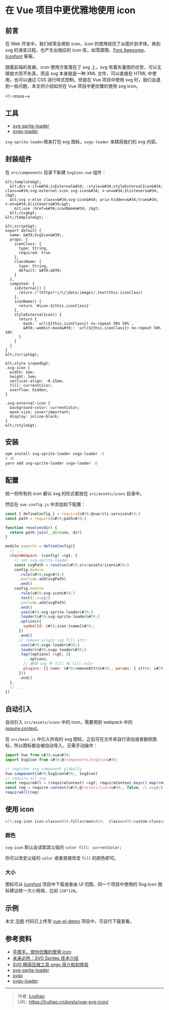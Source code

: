 # 在 Vue 项目中更优雅地使用 icon


## 前言

在 Web 开发中，我们经常会用到 icon，icon 的使用经历了从图片到字体，再到 svg 的演变过程，也产生出相应的 icon 库，如雪碧图、[Font Awesome](https://fontawesome.com/)、[Iconfont](https://www.iconfont.cn/) 等等。

随着前端的发展，icon 使用方案落在了 svg 上，svg 有着矢量图的优势，可以无限放大而不失真，而且 svg 本身就是一种 XML 文件，可以直接在 HTML 中使用，也可以通过 CSS 进行样式控制，但是在 Vue 项目中使用 svg 时，我们会遇到一些问题，本文将介绍如何在 Vue 项目中更优雅的使用 svg icon。

&lt;!--more--&gt;

## 工具

- [svg-sprite-loader](https://github.com/JetBrains/svg-sprite-loader)
- [svgo-loader](https://github.com/svg/svgo-loader)

`svg-sprite-loader`用来打包 svg 图标，`svgo-loader` 来精简我们的 svg 内容。

## 封装组件

在 `src/components` 目录下新建 `SvgIcon.vue` 组件：

```vue
&lt;template&gt;
  &lt;div v-if=&#34;isExternal&#34; :style=&#34;styleExternalIcon&#34; class=&#34;svg-external-icon svg-icon&#34; v-on=&#34;$listeners&#34; /&gt;
  &lt;svg v-else class=&#34;svg-icon&#34; aria-hidden=&#34;true&#34; v-on=&#34;$listeners&#34;&gt;
    &lt;use :href=&#34;iconName&#34; /&gt;
  &lt;/svg&gt;
&lt;/template&gt;

&lt;script&gt;
export default {
  name: &#39;SvgIcon&#39;,
  props: {
    iconClass: {
      type: String,
      required: true
    },
    className: {
      type: String,
      default: &#39;&#39;
    }
  },
  computed: {
    isExternal() {
      return /^(https?:\/\/|data:image)/.test(this.iconClass)
    },
    iconName() {
      return `#icon-${this.iconClass}`
    },
    styleExternalIcon() {
      return {
        mask: `url(${this.iconClass}) no-repeat 50% 50%`,
        &#39;-webkit-mask&#39;: `url(${this.iconClass}) no-repeat 50% 50%`
      }
    }
  }
}
&lt;/script&gt;

&lt;style scoped&gt;
.svg-icon {
  width: 1em;
  height: 1em;
  vertical-align: -0.15em;
  fill: currentColor;
  overflow: hidden;
}

.svg-external-icon {
  background-color: currentColor;
  mask-size: cover!important;
  display: inline-block;
}
&lt;/style&gt;
```

## 安装

```bash
npm install svg-sprite-loader svgo-loader -D
# 或
yarn add svg-sprite-loader svgo-loader -D
```

## 配置

统一将所有的 icon 都以 svg 的形式都放在 `src/assets/icons` 目录中。

然后在 `vue.config.js` 中添加如下配置：

```js
const { defineConfig } = require(&#39;@vue/cli-service&#39;)
const path = require(&#39;path&#39;)

function resolve(dir) {
  return path.join(__dirname, dir)
}

module.exports = defineConfig({
  // ...
  chainWebpack: (config) =&gt; {
    // set svg-sprite-loader
    const svgPath = resolve(&#39;src/assets/icons&#39;)
    config.module
      .rule(&#39;svg&#39;)
      .exclude.add(svgPath)
      .end()
    config.module
      .rule(&#39;svg-icon&#39;)
      .test(/.svg$/)
      .include.add(svgPath)
      .end()
      .use(&#39;svg-sprite-loader&#39;)
      .loader(&#39;svg-sprite-loader&#39;)
      .options({
        symbolId: &#39;icon-[name]&#39;,
      })
      .end()
      // remove origin svg fill attr
      .use(&#39;svgo-loader&#39;)
      .loader(&#39;svgo-loader&#39;)
      .tap((options) =&gt; ({
        ...options,
        // 删除 svg 中 fill 和 fill-rule
        plugins: [{ name: &#39;removeAttrs&#39;, params: { attrs: &#39;fill|fill-rule&#39; } }],
      }))
      .end()
  },
  // ...
})
```

## 自动引入

自动引入 `src/assets/icons` 中的 icon，需要用到 webpack 中的 [require.context](https://webpack.docschina.org/guides/dependency-management/)。

在 `src/main.js` 中引入所有的 svg 图标，之后可在文件夹自行添加或者删除图标，所以图标都会被自动导入，无需手动操作：

```js
import Vue from &#39;vue&#39;
import SvgIcon from &#39;@/components/SvgIcon&#39;

// register svg component globally 
Vue.component(&#39;SvgIcon&#39;, SvgIcon)
// require all svg
const requireAll = (requireContext) =&gt; requireContext.keys().map(requireContext)
const req = require.context(&#39;@/assets/icons&#39;, false, /\.svg$/)
requireAll(req)
```

## 使用 icon

```html
&lt;svg-icon icon-class=&#34;fullscreen&#34;  class=&#39;custom-class&#39; /&gt;
```

### 颜色

`svg-icon` 默认会读取其父级的 `color fill: currentColor;`

你可以改变父级的 `color` 或者直接改变 `fill` 的颜色即可。

### 大小

图标可从 [iconfont](https://www.iconfont.cn/) 项目中下载或者由 UI 切图，同一个项目中使用的 Svg Icon 图标建议统一大小规格，比如 `128*128`。

## 示例

本文 [示例](https://lruihao.github.io/vue-el-demo/#/icons) 代码已上传至 [vue-el-demo](https://github.com/Lruihao/vue-el-demo) 项目中，可自行下载查看。

## 参考资料

- [手摸手，带你优雅的使用 icon](https://juejin.cn/post/6844903517564436493)
- [未来必热：SVG Sprites 技术介绍](https://www.zhangxinxu.com/wordpress/2014/07/introduce-svg-sprite-technology/)
- [SVG 精简压缩工具 svgo 简介和初体验](https://www.zhangxinxu.com/wordpress/2016/02/svg-compress-tool-svgo-experience/)
- [svg-sprite-loader](https://github.com/JetBrains/svg-sprite-loader)
- [svgo](https://github.com/svg/svgo)
- [svgo-loader](https://github.com/svg/svgo-loader)


---

> 作者: [Lruihao](https://github.com/Lruihao)  
> URL: https://lruihao.cn/posts/vue-svg-icon/  

